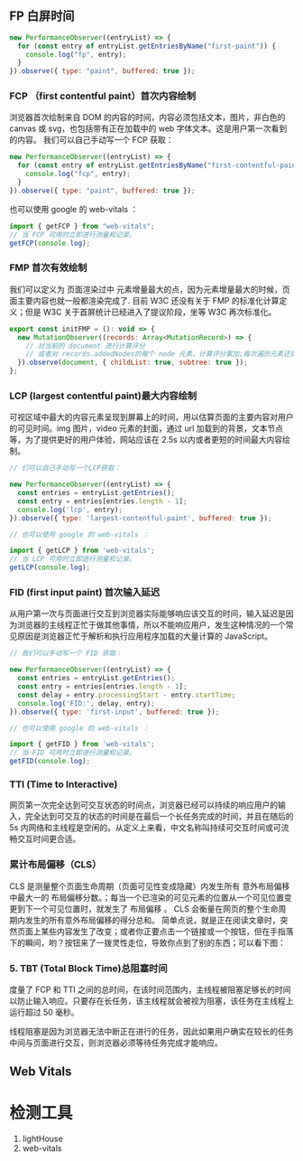 ## FP 白屏时间

```js
new PerformanceObserver((entryList) => {
  for (const entry of entryList.getEntriesByName("first-paint")) {
    console.log("fp", entry);
  }
}).observe({ type: "paint", buffered: true });
```

### FCP （first contentful paint）首次内容绘制

浏览器首次绘制来自 DOM 的内容的时间，内容必须包括文本，图片，非白色的 canvas 或 svg，也包括带有正在加载中的 web 字体文本。这是用户第一次看到的内容。
我们可以自己手动写一个 FCP 获取：

```js
new PerformanceObserver((entryList) => {
  for (const entry of entryList.getEntriesByName("first-contentful-paint")) {
    console.log("fcp", entry);
  }
}).observe({ type: "paint", buffered: true });
```

也可以使用 google 的 web-vitals ：

```js
import { getFCP } from "web-vitals";
// 当 FCP 可用时立即进行测量和记录。
getFCP(console.log);
```

### FMP 首次有效绘制

我们可以定义为 页面渲染过中 元素增量最大的点，因为元素增量最大的时候，页面主要内容也就一般都渲染完成了.
目前 W3C 还没有关于 FMP 的标准化计算定义；但是 W3C 关于首屏统计已经进入了提议阶段，坐等 W3C 再次标准化。

```js
export const initFMP = (): void => {
  new MutationObserver((records: Array<MutationRecord>) => {
    // 对当前的 document 进行计算评分
    // 或者对 records.addedNodes的每个 node 元素，计算评分累加;每次遍历元素还需要判断此元素是否在可视区域
  }).observe(document, { childList: true, subtree: true });
};
```

### LCP (largest contentful paint)最大内容绘制

可视区域中最大的内容元素呈现到屏幕上的时间，用以估算页面的主要内容对用户的可见时间。img 图片，video 元素的封面，通过 url 加载到的背景，文本节点等，为了提供更好的用户体验，网站应该在 2.5s 以内或者更短的时间最大内容绘制。
```js 
// 们可以自己手动写一个LCP获取：

new PerformanceObserver((entryList) => {
  const entries = entryList.getEntries();
  const entry = entries[entries.length - 1];
  console.log('lcp', entry);
}).observe({ type: 'largest-contentful-paint', buffered: true });

// 也可以使用 google 的 web-vitals ：

import { getLCP } from 'web-vitals';
// 当 LCP 可用时立即进行测量和记录。
getLCP(console.log);

```
### FID (first input paint) 首次输入延迟

从用户第一次与页面进行交互到浏览器实际能够响应该交互的时间，输入延迟是因为浏览器的主线程正忙于做其他事情，所以不能响应用户，发生这种情况的一个常见原因是浏览器正忙于解析和执行应用程序加载的大量计算的 JavaScript。
```js 
// 我们可以手动写一个 FID 获取：

new PerformanceObserver((entryList) => {
  const entries = entryList.getEntries();
  const entry = entries[entries.length - 1];
  const delay = entry.processingStart - entry.startTime;
  console.log('FID:', delay, entry);
}).observe({ type: 'first-input', buffered: true });

// 也可以使用 google 的 web-vitals ：

import { getFID } from 'web-vitals';
// 当 FID 可用时立即进行测量和记录。
getFID(console.log);
```
### TTI (Time to Interactive)

网页第一次完全达到可交互状态的时间点，浏览器已经可以持续的响应用户的输入，完全达到可交互的状态的时间是在最后一个长任务完成的时间，并且在随后的 5s 内网络和主线程是空闲的。从定义上来看，中文名称叫持续可交互时间或可流畅交互时间更合适。
### 累计布局偏移（CLS）
CLS 是测量整个页面生命周期（页面可见性变成隐藏）内发生所有 意外布局偏移 中最大一的 布局偏移分数。；每当一个已渲染的可见元素的位置从一个可见位置变更到下一个可见位置时，就发生了 布局偏移 。
CLS 会衡量在网页的整个生命周期内发生的所有意外布局偏移的得分总和。
简单点说，就是正在阅读文章时，突然页面上某些内容发生了改变；或者你正要点击一个链接或一个按钮，但在手指落下的瞬间，哟？按钮来了一拨灵性走位，导致你点到了别的东西；可以看下图：

### 5. TBT (Total Block Time)总阻塞时间

度量了 FCP 和 TTI 之间的总时间，在该时间范围内，主线程被阻塞足够长的时间以防止输入响应。只要存在长任务，该主线程就会被视为阻塞，该任务在主线程上运行超过 50 毫秒。

线程阻塞是因为浏览器无法中断正在进行的任务，因此如果用户确实在较长的任务中间与页面进行交互，则浏览器必须等待任务完成才能响应。

## Web Vitals

# 检测工具

1. lightHouse
2. web-vitals
